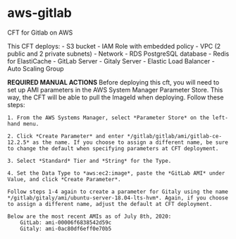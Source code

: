 # aws-gitlab
CFT for Gitlab on AWS

This CFT deploys:
    - S3 bucket
    - IAM Role with embedded policy
    - VPC (2 public and 2 private subnets)
    - Network
    - RDS PostgreSQL database
    - Redis for ElastiCache
    - GitLab Server 
    - Gitaly Server 
    - Elastic Load Balancer 
    - Auto Scaling Group 

**REQUIRED MANUAL ACTIONS**
    Before deploying this cft, you will need to set up AMI parameters in the AWS System Manager Parameter Store. This way, the CFT will be able to pull the ImageId when deploying. Follow these steps:  

    1. From the AWS Systems Manager, select *Parameter Store* on the left-hand menu.

    2. Click *Create Parameter* and enter */gitlab/gitlab/ami/gitlab-ce-12.2.5* as the name. If you choose to assign a different name, be sure to change the default when specifying parameters at CFT deployment.    

    3. Select *Standard* Tier and *String* for the Type.

    4. Set the Data Type to *aws:ec2:image*, paste the *GitLab AMI* under Value, and click *Create Parameter*. 

    Follow steps 1-4 again to create a parameter for Gitaly using the name */gitlab/gitaly/ami/ubuntu-server-18.04-lts-hvm*. Again, if you choose to assign a different name, adjust the default at CFT deployment. 

    Below are the most recent AMIs as of July 8th, 2020:
        GitLab: ami-00006f6838542d59c
        Gitaly: ami-0ac80df6eff0e70b5 


